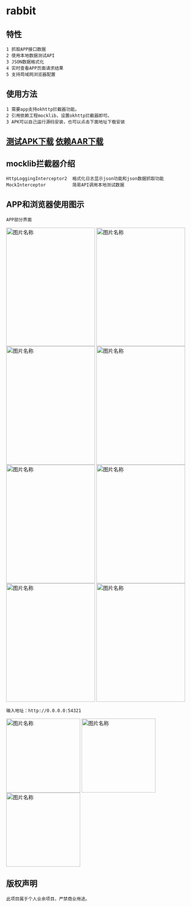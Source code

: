 # rabbit

## 特性

    1 抓取APP接口数据
    2 使用本地数据测试API
    3 JSON数据格式化
    4 实时查看APP页面请求结果
    5 支持局域网浏览器配置
    
## 使用方法

    1 需要app支持okhttp拦截器功能。
    2 引用依赖工程mocklib，设置okhttp拦截器即可。
    3 APK可以自己运行源码安装，也可以点击下面地址下载安装
   
## [测试APK下载](https://fir.im/testpet)  [依赖AAR下载](https://github.com/rabbit-open/rabbit/blob/master/database/mocklib-release.aar)


## mocklib拦截器介绍

    HttpLoggingInterceptor2  格式化日志显示json功能和json数据抓取功能
    MockInterceptor          简易API调用本地测试数据

## APP和浏览器使用图示

    APP部分界面
    
<img src="https://github.com/rabbit-open/rabbit/blob/master/database/phone1.png" width = "240" height = "320" alt="图片名称" align=center />
<img src="https://github.com/rabbit-open/rabbit/blob/master/database/phone2.png" width = "240" height = "320" alt="图片名称" align=center />
<img src="https://github.com/rabbit-open/rabbit/blob/master/database/phone3.png" width = "240" height = "320" alt="图片名称" align=center />  
<img src="https://github.com/rabbit-open/rabbit/blob/master/database/phone4.png" width = "240" height = "320" alt="图片名称" align=center />
<img src="https://github.com/rabbit-open/rabbit/blob/master/database/phone5.png" width = "240" height = "320" alt="图片名称" align=center />
<img src="https://github.com/rabbit-open/rabbit/blob/master/database/phone6.png" width = "240" height = "320" alt="图片名称" align=center />  
<img src="https://github.com/rabbit-open/rabbit/blob/master/database/phone7.png" width = "240" height = "320" alt="图片名称" align=center />
<img src="https://github.com/rabbit-open/rabbit/blob/master/database/phone8.png" width = "240" height = "320" alt="图片名称" align=center />  


    输入地址：http://0.0.0.0:54321


<img src="https://github.com/rabbit-open/rabbit/blob/master/database/web1.png" width = "200" height = "200" alt="图片名称" align=center />
<img src="https://github.com/rabbit-open/rabbit/blob/master/database/web2.png" width = "200" height = "200" alt="图片名称" align=center />
<img src="https://github.com/rabbit-open/rabbit/blob/master/database/web3.png" width = "200" height = "200" alt="图片名称" align=center />  


## 版权声明

    此项目属于个人业余项目，严禁商业用途。